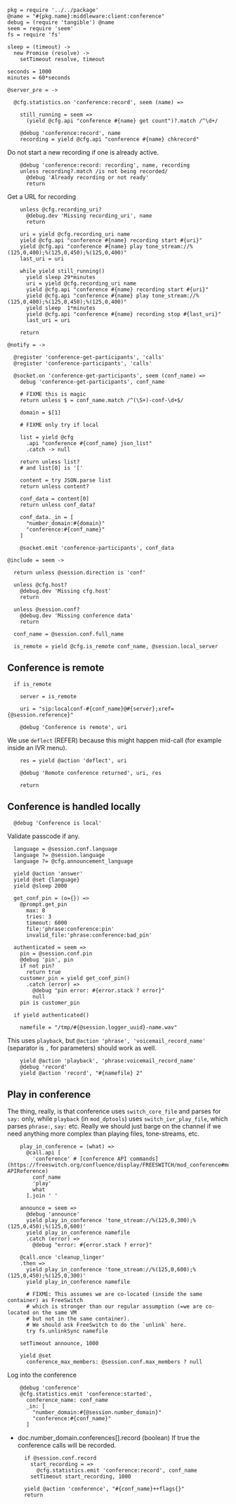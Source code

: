     pkg = require '../../package'
    @name = "#{pkg.name}:middleware:client:conference"
    debug = (require 'tangible') @name
    seem = require 'seem'
    fs = require 'fs'

    sleep = (timeout) ->
      new Promise (resolve) ->
        setTimeout resolve, timeout

    seconds = 1000
    minutes = 60*seconds

    @server_pre = ->

      @cfg.statistics.on 'conference:record', seem (name) =>

        still_running = seem =>
          (yield @cfg.api "conference #{name} get count")?.match /^\d+/

        @debug 'conference:record', name
        recording = yield @cfg.api "conference #{name} chkrecord"

Do not start a new recording if one is already active.

        @debug 'conference:record: recording', name, recording
        unless recording?.match /is not being recorded/
          @debug 'Already recording or not ready'
          return

Get a URL for recording

        unless @cfg.recording_uri?
          @debug.dev 'Missing recording_uri', name
          return

        uri = yield @cfg.recording_uri name
        yield @cfg.api "conference #{name} recording start #{uri}"
        yield @cfg.api "conference #{name} play tone_stream://%(125,0,400);%(125,0,450);%(125,0,400)"
        last_uri = uri

        while yield still_running()
          yield sleep 29*minutes
          uri = yield @cfg.recording_uri name
          yield @cfg.api "conference #{name} recording start #{uri}"
          yield @cfg.api "conference #{name} play tone_stream://%(125,0,400);%(125,0,450);%(125,0,400)"
          yield sleep  1*minutes
          yield @cfg.api "conference #{name} recording stop #{last_uri}"
          last_uri = uri

        return

    @notify = ->

      @register 'conference-get-participants', 'calls'
      @register 'conference-participants', 'calls'

      @socket.on 'conference-get-participants', seem (conf_name) =>
        debug 'conference-get-participants', conf_name

        # FIXME this is magic
        return unless $ = conf_name.match /^(\S+)-conf-\d+$/

        domain = $[1]

        # FIXME only try if local

        list = yield @cfg
          .api "conference #{conf_name} json_list"
          .catch -> null

        return unless list?
        # and list[0] is '['

        content = try JSON.parse list
        return unless content?

        conf_data = content[0]
        return unless conf_data?

        conf_data._in = [
          "number_domain:#{domain}"
          "conference:#{conf_name}"
        ]

        @socket.emit 'conference-participants', conf_data

    @include = seem ->

      return unless @session.direction is 'conf'

      unless @cfg.host?
        @debug.dev 'Missing cfg.host'
        return

      unless @session.conf?
        @debug.dev 'Missing conference data'
        return

      conf_name = @session.conf.full_name

      is_remote = yield @cfg.is_remote conf_name, @session.local_server

Conference is remote
--------------------

      if is_remote

        server = is_remote

        uri = "sip:localconf-#{conf_name}@#{server};xref={@session.reference}"

        @debug 'Conference is remote', uri

We use `deflect` (REFER) because this might happen mid-call (for example inside an IVR menu).

        res = yield @action 'deflect', uri

        @debug 'Remote conference returned', uri, res

        return

Conference is handled locally
-----------------------------

      @debug 'Conference is local'

Validate passcode if any.

      language = @session.conf.language
      language ?= @session.language
      language ?= @cfg.announcement_language

      yield @action 'answer'
      yield @set {language}
      yield @sleep 2000

      get_conf_pin = (o={}) =>
        @prompt.get_pin
          max: 8
          tries: 3
          timeout: 6000
          file:'phrase:conference:pin'
          invalid_file:'phrase:conference:bad_pin'

      authenticated = seem =>
        pin = @session.conf.pin
        @debug 'pin', pin
        if not pin?
          return true
        customer_pin = yield get_conf_pin()
          .catch (error) =>
            @debug "pin error: #{error.stack ? error}"
            null
        pin is customer_pin

      if yield authenticated()

        namefile = "/tmp/#{@session.logger_uuid}-name.wav"

This uses `playback`, but `@action 'phrase', 'voicemail_record_name'` (separator is `,` for parameters) should work as well.

        yield @action 'playback', 'phrase:voicemail_record_name'
        @debug 'record'
        yield @action 'record', "#{namefile} 2"

Play in conference
------------------

The thing, really, is that conference uses `switch_core_file` and parses for `say:` only, while `playback` (in `mod_dptools`) uses `switch_ivr_play_file`, which parses `phrase:`, `say:` etc.
Really we should just barge on the channel if we need anything more complex than playing files, tone-streams, etc.

        play_in_conference = (what) =>
          @call.api [
            'conference' # [conference API commands](https://freeswitch.org/confluence/display/FREESWITCH/mod_conference#mod_conference-APIReference)
            conf_name
            'play'
            what
          ].join ' '

        announce = seem =>
          @debug 'announce'
          yield play_in_conference 'tone_stream://%(125,0,300);%(125,0,450);%(125,0,600)'
          yield play_in_conference namefile
          .catch (error) =>
            @debug "error: #{error.stack ? error}"

        @call.once 'cleanup_linger'
        .then =>
          yield play_in_conference 'tone_stream://%(125,0,600);%(125,0,450);%(125,0,300)'
          yield play_in_conference namefile

          # FIXME: This assumes we are co-located (inside the same container) as FreeSwitch
          # which is stronger than our regular assumption (=we are co-located on the same VM
          # but not in the same container).
          # We should ask FreeSwitch to do the `unlink` here.
          try fs.unlinkSync namefile

        setTimeout announce, 1000

        yield @set
          conference_max_members: @session.conf.max_members ? null

Log into the conference

        @debug 'conference'
        @cfg.statistics.emit 'conference:started',
          conference_name: conf_name
          _in: [
            "number_domain:#{@session.number_domain}"
            "conference:#{conf_name}"
          ]

* doc.number_domain.conferences[].record (boolean) If true the conference calls will be recorded.

        if @session.conf.record
          start_recording = =>
            @cfg.statistics.emit 'conference:record', conf_name
          setTimeout start_recording, 1000

        yield @action 'conference', "#{conf_name}++flags{}"
        return
